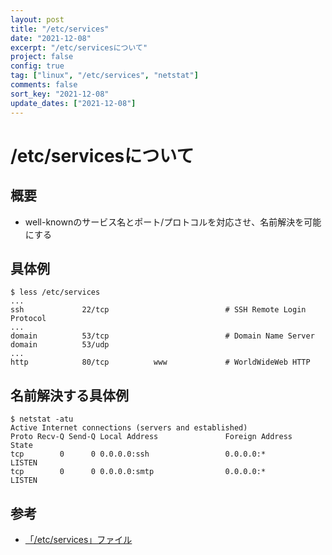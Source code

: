 ```yaml
---
layout: post
title: "/etc/services"
date: "2021-12-08"
excerpt: "/etc/servicesについて"
project: false
config: true
tag: ["linux", "/etc/services", "netstat"]
comments: false
sort_key: "2021-12-08"
update_dates: ["2021-12-08"]
---
```


# /etc/servicesについて

## 概要
 - well-knownのサービス名とポート/プロトコルを対応させ、名前解決を可能にする

## 具体例

```console
$ less /etc/services
...
ssh             22/tcp                          # SSH Remote Login Protocol
...
domain          53/tcp                          # Domain Name Server
domain          53/udp
...
http            80/tcp          www             # WorldWideWeb HTTP
```

## 名前解決する具体例

```console
$ netstat -atu
Active Internet connections (servers and established)
Proto Recv-Q Send-Q Local Address               Foreign Address             State
tcp        0      0 0.0.0.0:ssh                 0.0.0.0:*                   LISTEN
tcp        0      0 0.0.0.0:smtp                0.0.0.0:*                   LISTEN
```

## 参考
 - [「/etc/services」ファイル](https://linuc.org/study/knowledge/511/)

